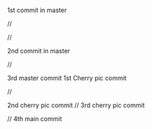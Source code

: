 1st commit in master

//

//

2nd commit in master

//

3rd master commit
1st Cherry pic commit

//

2nd cherry pic commit
//
3rd cherry pic commit

// 4th main commit
